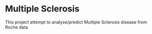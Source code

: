 # Multiple Sclerosis
This project attempt to analyse/predict Multiple Sclerosis disease from Roche data
